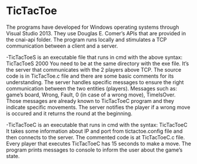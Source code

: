 # TicTacToe
The programs have developed for Windows operating systems through Visual Studio 2013. They use Douglas E. Comer’s APIs that are provided in the cnai-api folder. The program runs locally and stimulates a TCP communication between a client and a server.  

-TicTacToeS is an executable file that runs in cmd with the above syntax: TicTacToeS 2000 
You need to be at the same directory with the exe file. It’s the server that communicates with the 2 players above TCP. The source code is in TicTacToe.c file and there are some basic comments for its understanding. The server handles specific messages to ensure the right communication between the two entities (players). Messages such as: game’s board, Wrong, Fault, 0 (in case of a wrong move), TimeIsOver. Those messages are already known to TicTacToeC program and they indicate specific movements. The server notifies the player if a wrong move is occured and it returns the round at the beginning.

-TicTacToeC is an executable that runs in cmd with the syntax: TicTacToeC
It takes some information about IP and port from tictactoe.config file and then connects to the server. The commented code is at TicTacToeC.c file. Every player that executes TicTacToeC has 15 seconds to make a move. The program prints messages to console to inform the user about the game’s state.
